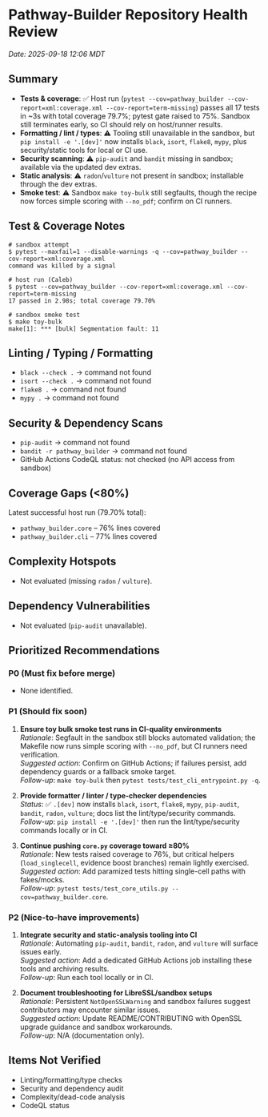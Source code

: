 # Pathway-Builder Repository Health Review

_Date: 2025-09-18 12:06 MDT_

## Summary
- **Tests & coverage**: ✅ Host run (`pytest --cov=pathway_builder --cov-report=xml:coverage.xml --cov-report=term-missing`) passes all 17 tests in ~3s with total coverage 79.7%; pytest gate raised to 75%. Sandbox still terminates early, so CI should rely on host/runner results.
- **Formatting / lint / types**: ⚠️ Tooling still unavailable in the sandbox, but `pip install -e '.[dev]'` now installs `black`, `isort`, `flake8`, `mypy`, plus security/static tools for local or CI use.
- **Security scanning**: ⚠️ `pip-audit` and `bandit` missing in sandbox; available via the updated dev extras.
- **Static analysis**: ⚠️ `radon`/`vulture` not present in sandbox; installable through the dev extras.
- **Smoke test**: ⚠️ Sandbox `make toy-bulk` still segfaults, though the recipe now forces simple scoring with `--no_pdf`; confirm on CI runners.

## Test & Coverage Notes
```
# sandbox attempt
$ pytest --maxfail=1 --disable-warnings -q --cov=pathway_builder --cov-report=xml:coverage.xml
command was killed by a signal
```

```
# host run (Caleb)
$ pytest --cov=pathway_builder --cov-report=xml:coverage.xml --cov-report=term-missing
17 passed in 2.98s; total coverage 79.70%
```

```
# sandbox smoke test
$ make toy-bulk
make[1]: *** [bulk] Segmentation fault: 11
```

## Linting / Typing / Formatting
- `black --check .` → command not found
- `isort --check .` → command not found
- `flake8 .` → command not found
- `mypy .` → command not found

## Security & Dependency Scans
- `pip-audit` → command not found
- `bandit -r pathway_builder` → command not found
- GitHub Actions CodeQL status: not checked (no API access from sandbox)

## Coverage Gaps (<80%)
Latest successful host run (79.70% total):
- `pathway_builder.core` – 76% lines covered
- `pathway_builder.cli` – 77% lines covered

## Complexity Hotspots
- Not evaluated (missing `radon` / `vulture`).

## Dependency Vulnerabilities
- Not evaluated (`pip-audit` unavailable).

## Prioritized Recommendations

### P0 (Must fix before merge)
- None identified.

### P1 (Should fix soon)
1. **Ensure toy bulk smoke test runs in CI-quality environments**  \
   *Rationale*: Segfault in the sandbox still blocks automated validation; the Makefile now runs simple scoring with `--no_pdf`, but CI runners need verification.  \
   *Suggested action*: Confirm on GitHub Actions; if failures persist, add dependency guards or a fallback smoke target.  \
   *Follow-up*: `make toy-bulk` then `pytest tests/test_cli_entrypoint.py -q`.

2. **Provide formatter / linter / type-checker dependencies**  \
   *Status*: ✅ `.[dev]` now installs `black`, `isort`, `flake8`, `mypy`, `pip-audit`, `bandit`, `radon`, `vulture`; docs list the lint/type/security commands.  \
   *Follow-up*: `pip install -e '.[dev]'` then run the lint/type/security commands locally or in CI.

3. **Continue pushing `core.py` coverage toward ≥80%**  \
   *Rationale*: New tests raised coverage to 76%, but critical helpers (`load_singlecell`, evidence boost branches) remain lightly exercised.  \
   *Suggested action*: Add paramized tests hitting single-cell paths with fakes/mocks.  \
   *Follow-up*: `pytest tests/test_core_utils.py --cov=pathway_builder.core`.

### P2 (Nice-to-have improvements)
1. **Integrate security and static-analysis tooling into CI**  \
   *Rationale*: Automating `pip-audit`, `bandit`, `radon`, and `vulture` will surface issues early.  \
   *Suggested action*: Add a dedicated GitHub Actions job installing these tools and archiving results.  \
   *Follow-up*: Run each tool locally or in CI.

2. **Document troubleshooting for LibreSSL/sandbox setups**  \
   *Rationale*: Persistent `NotOpenSSLWarning` and sandbox failures suggest contributors may encounter similar issues.  \
   *Suggested action*: Update README/CONTRIBUTING with OpenSSL upgrade guidance and sandbox workarounds.  \
   *Follow-up*: N/A (documentation only).

## Items Not Verified
- Linting/formatting/type checks
- Security and dependency audit
- Complexity/dead-code analysis
- CodeQL status
